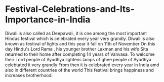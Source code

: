 # Festival-Celebrations-and-Its-Importance-in-India
Diwali is also called as Deepawali, it is one among the most important Hindus festival which is celebrated every year very grandly. Diwali is also known as festival of lights and this year it fall on 11th of November
On this day Hindu's Lord Rama , his younger brother Laxman and his wife Sita returned to their home after completing 14 years of Vanvasa.
To welcome their Lord people of Ayodhya lightens lamps of ghee
people of Ayodhya celebtated it very grandly 
From then it is celebrated every year in India amd also in different countries of the world 
This festival brings happiness and increases brotherhood.
